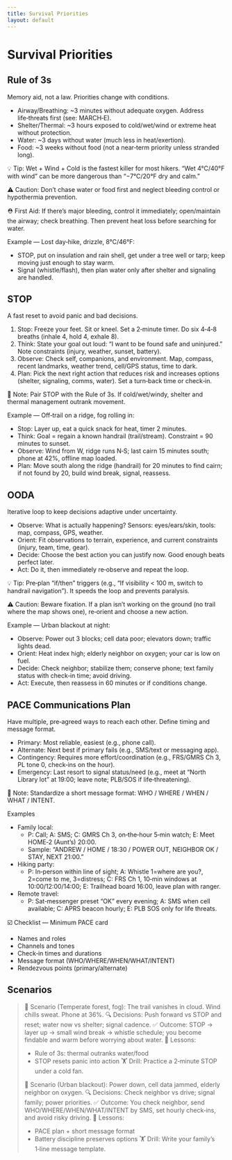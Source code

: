 ```yaml
---
title: Survival Priorities
layout: default
---
```


# Survival Priorities

## Rule of 3s
Memory aid, not a law. Priorities change with conditions.

- Airway/Breathing: ~3 minutes without adequate oxygen. Address life‑threats first (see: MARCH‑E).
- Shelter/Thermal: ~3 hours exposed to cold/wet/wind or extreme heat without protection.
- Water: ~3 days without water (much less in heat/exertion).
- Food: ~3 weeks without food (not a near‑term priority unless stranded long).

💡 Tip: Wet + Wind + Cold is the fastest killer for most hikers. “Wet 4°C/40°F with wind” can be more dangerous than “−7°C/20°F dry and calm.”

⚠️ Caution: Don’t chase water or food first and neglect bleeding control or hypothermia prevention.

⛑️ First Aid: If there’s major bleeding, control it immediately; open/maintain the airway; check breathing. Then prevent heat loss before searching for water.

Example — Lost day‑hike, drizzle, 8°C/46°F:
- STOP, put on insulation and rain shell, get under a tree well or tarp; keep moving just enough to stay warm.
- Signal (whistle/flash), then plan water only after shelter and signaling are handled.

## STOP
A fast reset to avoid panic and bad decisions.

1) Stop: Freeze your feet. Sit or kneel. Set a 2‑minute timer. Do six 4‑4‑8 breaths (inhale 4, hold 4, exhale 8).
2) Think: State your goal out loud: “I want to be found safe and uninjured.” Note constraints (injury, weather, sunset, battery).
3) Observe: Check self, companions, and environment. Map, compass, recent landmarks, weather trend, cell/GPS status, time to dark.
4) Plan: Pick the next right action that reduces risk and increases options (shelter, signaling, comms, water). Set a turn‑back time or check‑in.

📝 Note: Pair STOP with the Rule of 3s. If cold/wet/windy, shelter and thermal management outrank movement.

Example — Off‑trail on a ridge, fog rolling in:
- Stop: Layer up, eat a quick snack for heat, timer 2 minutes.
- Think: Goal = regain a known handrail (trail/stream). Constraint = 90 minutes to sunset.
- Observe: Wind from W, ridge runs N‑S; last cairn 15 minutes south; phone at 42%, offline map loaded.
- Plan: Move south along the ridge (handrail) for 20 minutes to find cairn; if not found by 20, build wind break, signal, reassess.

## OODA
Iterative loop to keep decisions adaptive under uncertainty.

- Observe: What is actually happening? Sensors: eyes/ears/skin, tools: map, compass, GPS, weather.
- Orient: Fit observations to terrain, experience, and current constraints (injury, team, time, gear).
- Decide: Choose the best action you can justify now. Good enough beats perfect later.
- Act: Do it, then immediately re‑observe and repeat the loop.

💡 Tip: Pre‑plan “if/then” triggers (e.g., “If visibility < 100 m, switch to handrail navigation”). It speeds the loop and prevents paralysis.

⚠️ Caution: Beware fixation. If a plan isn’t working on the ground (no trail where the map shows one), re‑orient and choose a new action.

Example — Urban blackout at night:
- Observe: Power out 3 blocks; cell data poor; elevators down; traffic lights dead.
- Orient: Heat index high; elderly neighbor on oxygen; your car is low on fuel.
- Decide: Check neighbor; stabilize them; conserve phone; text family status with check‑in time; avoid driving.
- Act: Execute, then reassess in 60 minutes or if conditions change.

## PACE Communications Plan
Have multiple, pre‑agreed ways to reach each other. Define timing and message format.

- Primary: Most reliable, easiest (e.g., phone call).
- Alternate: Next best if primary fails (e.g., SMS/text or messaging app).
- Contingency: Requires more effort/coordination (e.g., FRS/GMRS Ch 3, PL tone 0, check‑ins on the hour).
- Emergency: Last resort to signal status/need (e.g., meet at “North Library lot” at 19:00; leave note; PLB/SOS if life‑threatening).

📝 Note: Standardize a short message format: WHO / WHERE / WHEN / WHAT / INTENT.

Examples
- Family local:
  - P: Call; A: SMS; C: GMRS Ch 3, on‑the‑hour 5‑min watch; E: Meet HOME‑2 (Aunt’s) 20:00.
  - Sample: “ANDREW / HOME / 18:30 / POWER OUT, NEIGHBOR OK / STAY, NEXT 21:00.”
- Hiking party:
  - P: In‑person within line of sight; A: Whistle 1=where are you?, 2=come to me, 3=distress; C: FRS Ch 1, 10‑min windows at 10:00/12:00/14:00; E: Trailhead board 16:00, leave plan with ranger.
- Remote travel:
  - P: Sat‑messenger preset “OK” every evening; A: SMS when cell available; C: APRS beacon hourly; E: PLB SOS only for life threats.

☑️ Checklist — Minimum PACE card
- Names and roles
- Channels and tones
- Check‑in times and durations
- Message format (WHO/WHERE/WHEN/WHAT/INTENT)
- Rendezvous points (primary/alternate)

## Scenarios

> 🧭 Scenario (Temperate forest, fog): The trail vanishes in cloud. Wind chills sweat. Phone at 36%.
> 🔍 Decisions: Push forward vs STOP and reset; water now vs shelter; signal cadence.
> ✅ Outcome: STOP → layer up → small wind break → whistle schedule; you become findable and warm before worrying about water.
> 🧠 Lessons:
> - Rule of 3s: thermal outranks water/food
> - STOP resets panic into action
> 🏋️ Drill: Practice a 2‑minute STOP under a cold fan.
>
> 🧭 Scenario (Urban blackout): Power down, cell data jammed, elderly neighbor on oxygen.
> 🔍 Decisions: Check neighbor vs drive; signal family; power priorities.
> ✅ Outcome: You check neighbor, send WHO/WHERE/WHEN/WHAT/INTENT by SMS, set hourly check‑ins, and avoid risky driving.
> 🧠 Lessons:
> - PACE plan + short message format
> - Battery discipline preserves options
> 🏋️ Drill: Write your family’s 1‑line message template.
